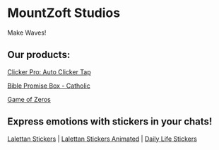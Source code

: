 # MountZoft Studios

Make Waves!

Our products:
-

[Clicker Pro: Auto Clicker Tap](https://play.google.com/store/apps/details?id=io.auto.tap.hamster.kombat)

[Bible Promise Box - Catholic](https://play.google.com/store/apps/details?id=com.inc.mountzoft.randombibleversegeneratorapp)

[Game of Zeros](https://play.google.com/store/apps/details?id=com.mountzoft.gameofzeros)

Express emotions with stickers in your chats!
-
[Lalettan Stickers](https://play.google.com/store/apps/details?id=com.mountzoft.lalettanstickersforwhatsapp) | 
[Lalettan Stickers Animated](https://play.google.com/store/apps/details?id=com.mountzoft.lalettananimatedstickersforwhatsapp) | 
[Daily Life Stickers](https://play.google.com/store/apps/details?id=com.mountzoft.animatedstickersforwhatsapp)

